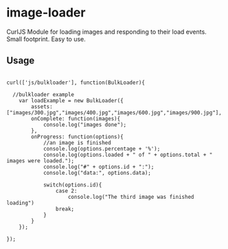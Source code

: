 image-loader
============

CurlJS Module for loading images and responding to their load events. Small footprint. Easy to use.

Usage
-----

<pre><code>
curl(['js/bulkloader'], function(BulkLoader){

  //bulkloader example
	var loadExample = new BulkLoader({
		assets: ["images/300.jpg","images/400.jpg","images/600.jpg","images/900.jpg"],
		onComplete: function(images){
			console.log("images done");
		},
		onProgress: function(options){
			//an image is finished
			console.log(options.percentage + '%');
			console.log(options.loaded + " of " + options.total + " images were loaded.");
			console.log("#" + options.id + ":");
			console.log("data:", options.data);

			switch(options.id){
				case 2:
					console.log("The third image was finished loading")
				break;
			}
		}
	});

});
</code></pre>
  
